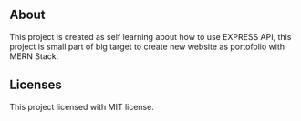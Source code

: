 ## About
This project is created as self learning about how to use EXPRESS API,
this project is small part of big target to create new website as portofolio
with MERN Stack.
## Licenses
This project licensed with MIT license.